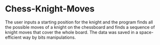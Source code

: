 # Chess-Knight-Moves
The user inputs a starting position for the knight and the program finds all the possible moves of a knight on the chessboard and finds a sequence of knight moves that cover the whole board. 
The data was saved in a space-efficient way by bits manipulations.
